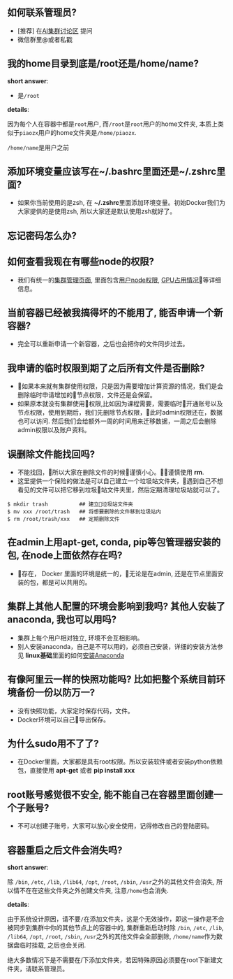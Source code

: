 ## 如何联系管理员?
* [推荐] 在[AI集群讨论区](https://github.com/piaozhx/DockerMonitor/issues) 提问
* 微信群里@或者私戳

## 我的home目录到底是/root还是/home/name?
**short answer**:
* 是`/root`

**details**:

因为每个人在容器中都是`root`用户, 而`/root`是`root`用户的home文件夹, 本质上类似于`piaozx`用户的home文件夹是`/home/piaozx`.

`/home/name`是用户之前


## 添加环境变量应该写在~/.bashrc里面还是~/.zshrc里面?
* 如果你当前使用的是zsh, 在 **~/.zshrc**里面添加环境变量。初始Docker我们为大家提供的是使用zsh, 所以大家还是默认使用zsh就好了。
  
## 忘记密码怎么办?

## 如何查看我现在有哪些node的权限?
* 我们有统一的[集群管理页面](http://10.19.124.11:8899), 里面包含[用户node权限](http://10.19.124.11:8899/permission), [GPU占用情况](http://10.19.124.11:8899/gpu)等详细信息。
## 当前容器已经被我搞得坏的不能用了, 能否申请一个新容器?
* 完全可以重新申请一个新容器，之后也会把你的文件同步过去。

## 我申请的临时权限到期了之后所有文件是否删除?
* 如果本来就有集群使用权限，只是因为需要增加计算资源的情况，我们是会删除临时申请增加的节点权限，文件还是会保留。
* 如果原本就没有集群使用权限,比如因为课程需要，需要临时开通账号以及节点权限，使用到期后，我们先删除节点权限，此时admin权限还在，数据也可以访问. 然后我们会给额外一周的时间用来迁移数据，一周之后会删除admin权限以及账户资料。


## 误删除文件能找回吗?
* 不能找回，所以大家在删除文件的时候谨慎小心。谨慎使用 **rm**.
* 这里提供一个保险的做法是可以自己建立一个垃圾站文件夹，遇到自己不想看见的文件可以把它移到垃圾站文件夹里，然后定期清理垃圾站就可以了。  
```
$ mkdir trash          ## 建立垃圾站文件夹
$ mv xxx /root/trash   ## 将想要删除的文件移到垃圾站内
$ rm /root/trash/xxx   ## 定期删除文件
```

## 在admin上用apt-get, conda, pip等包管理器安装的包, 在node上面依然存在吗?
* 存在， Docker 里面的环境是统一的，无论是在admin, 还是在节点里面安装的包，都是可以共用的。

## 集群上其他人配置的环境会影响到我吗? 其他人安装了anaconda, 我也可以用吗?
* 集群上每个用户相对独立, 环境不会互相影响。
* 别人安装anaconda，自己是不可以用的，必须自己安装，详细的安装方法参见 **linux基础**里面的如何[安装Anaconda](QA_linux.md)

## 有像阿里云一样的快照功能吗? 比如把整个系统目前环境备份一份以防万一?
* 没有快照功能，大家定时保存代码，文件。
* Docker环境可以自己导出保存。

## 为什么sudo用不了了?
* 在Docker里面，大家都是具有root权限。所以安装软件或者安装python依赖包，直接使用 **apt-get** 或者 **pip install xxx**

## root账号感觉很不安全, 能不能自己在容器里面创建一个子账号?
* 不可以创建子账号，大家可以放心安全使用，记得修改自己的登陆密码。

## 容器重启之后文件会消失吗?
**short answer**: 

除 `/bin`, `/etc`, `/lib`, `/lib64`, `/opt`, `/root`, `/sbin`, `/usr`之外的其他文件会消失, 所以情不在在这些文件夹之外创建文件夹, 注意`/home`也会消失.

**details**:

由于系统设计原因，请不要`/`在添加文件夹，这是个无效操作，即这一操作是不会被同步到集群中你的其他节点上的容器中的, 集群重新启动时除
`/bin`, `/etc`, `/lib`, `/lib64`, `/opt`, `/root`, `/sbin`, `/usr`之外的其他文件会全部删除, `/home/name`作为数据盘临时挂载, 之后也会关闭.


绝大多数情况下是不需要在/下添加文件夹，若因特殊原因必须要在root下新建文件夹，请联系管理员。
